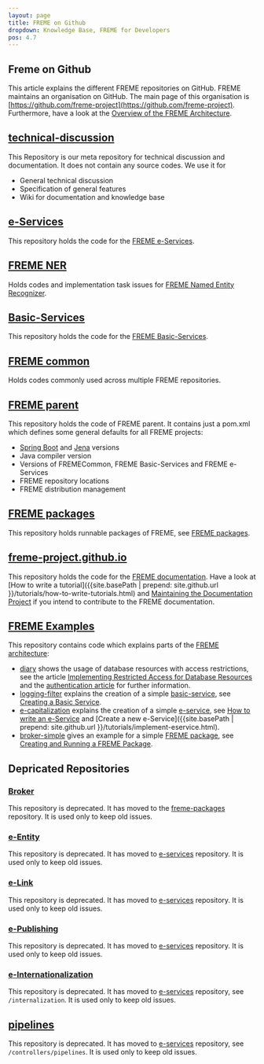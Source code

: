 ```yaml
---
layout: page
title: FREME on Github
dropdown: Knowledge Base, FREME for Developers
pos: 4.7
---
```


**Freme on Github**
------------------

This article explains the different FREME repositories on GitHub. FREME maintains an organisation on GitHub. The main page of this organisation is [https://github.com/freme-project](https://github.com/freme-project). Furthermore, have a look at the [Overview of the FREME Architecture](http://api.freme-project.eu/doc/current/knowledge-base/freme-for-developers/overview-of-the-freme-architecture.html).

[technical-discussion](https://github.com/freme-project/technical-discussion)
---------------------
This Repository is our meta repository for technical discussion and documentation. It does not contain any source codes. We use it for

 * General technical discussion
 * Specification of general features
 * Wiki for documentation and knowledge base

[e-Services](https://github.com/freme-project/e-services)
------------
This repository holds the code for the [FREME e-Services](../freme-for-sysadmins/e-services.html).

[FREME NER](https://github.com/freme-project/freme-ner)
-----------
Holds codes and implementation task issues for [FREME Named Entity Recognizer](../freme-for-api-users/freme-ner.html).

[Basic-Services](https://github.com/freme-project/basic-services)
----------------
This repository holds the code for the [FREME Basic-Services](../freme-for-sysadmins/basic-services.html).

[FREME common](https://github.com/freme-project/FREMECommon)
--------------
Holds codes commonly used across multiple FREME repositories.

[FREME parent](https://github.com/freme-project/freme-parent)
--------------
This repository holds the code of FREME parent. It contains just a pom.xml which defines some general defaults for all FREME projects:

 * [Spring Boot](http://projects.spring.io/spring-boot/) and [Jena](https://jena.apache.org/tutorials/sparql.html) versions
 * Java compiler version
 * Versions of FREMECommon, FREME Basic-Services and FREME e-Services
 * FREME repository locations
 * FREME distribution management

[FREME packages](https://github.com/freme-project/freme-packages)
----------------
This repository holds runnable packages of FREME, see [FREME packages](../freme-for-sysadmins/freme-packages.html).

[freme-project.github.io](https://github.com/freme-project/freme-project.github.io)
------------
This repository holds the code for the [FREME documentation](../..). Have a look at [How to write a tutorial]({{site.basePath | prepend: site.github.url }}/tutorials/how-to-write-tutorials.html) and [Maintaining the Documentation Project](http://api.freme-project.eu/doc/current/knowledge-base/freme-for-developers/maintaining-the-documentation-project.html) if you intend to contribute to the FREME documentation.

[FREME Examples](https://github.com/freme-project/freme-examples)
------------
This repository contains code which explains parts of the [FREME architecture](../freme-for-developers/overview-of-the-freme-architecture.html):

 * [diary](https://github.com/freme-project/freme-examples/tree/master/diary) shows the usage of database resources with access restrictions, see the article [Implementing Restricted Access for Database Resources](../freme-for-developers/implementing-restricted-access-to-database-resources.html) and the [authentication article](../freme-for-api-users/authentication.html) for further information.
 * [logging-filter](https://github.com/freme-project/freme-examples/tree/master/logging-filter) explains the creation of a simple [basic-service](../freme-for-sysadmins/basic-services.html), see [Creating a Basic Service](../freme-for-developers/creating-a-basic-service.html).
 * [e-capitalization](https://github.com/freme-project/freme-examples/tree/master/e-capitalization) explains the creation of a simple [e-service](../freme-for-sysadmins/e-services.html), see [How to write an e-Service](../freme-for-developers/how-to-write-an-eservice.html) and [Create a new e-Service]({{site.basePath | prepend: site.github.url }}/tutorials/implement-eservice.html).
 * [broker-simple](https://github.com/freme-project/freme-examples/tree/master/broker-simple) gives an example for a simple [FREME package](../freme-for-sysadmins/freme-packages.html), see [Creating and Running a FREME Package](../freme-for-sysadmins/creating-and-running-a-freme-package.html).

Depricated Repositories
-----------------------

### [Broker](https://github.com/freme-project/Broker)
This repository is deprecated. It has moved to the [freme-packages](https://github.com/freme-project/freme-packages) repository. It is used only to keep old issues.

### [e-Entity](https://github.com/freme-project/e-Entity)
This repository is deprecated. It has moved to [e-services](https://github.com/freme-project/e-services) repository. It is used only to keep old issues.
	
### [e-Link](https://github.com/freme-project/e-Link)
This repository is deprecated. It has moved to [e-services](https://github.com/freme-project/e-services) repository. It is used only to keep old issues.


### [e-Publishing](https://github.com/freme-project/e-Publishing)
This repository is deprecated. It has moved to [e-services](https://github.com/freme-project/basic-services) repository. It is used only to keep old issues.

### [e-Internationalization](https://github.com/freme-project/e-Internationalization)
This repository is deprecated. It has moved to [e-services](https://github.com/freme-project/basic-services) repository, see `/internalization`. It is used only to keep old issues.

[pipelines](https://github.com/freme-project/pipelines)
-----------
This repository is deprecated. It has moved to [e-services](https://github.com/freme-project/basic-services) repository, see `/controllers/pipelines`. It is used only to keep old issues.
